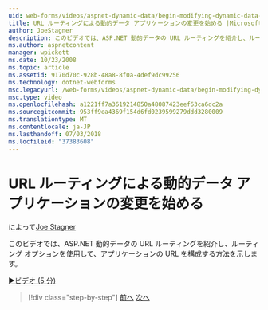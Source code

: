 ```yaml
---
uid: web-forms/videos/aspnet-dynamic-data/begin-modifying-dynamic-data-applications-with-url-routing
title: URL ルーティングによる動的データ アプリケーションの変更を始める |Microsoft Docs
author: JoeStagner
description: このビデオでは、ASP.NET 動的データの URL ルーティングを紹介し、ルーティング オプションを使用して、アプリケーションの URL を構成する方法を示します。
ms.author: aspnetcontent
manager: wpickett
ms.date: 10/23/2008
ms.topic: article
ms.assetid: 9170d70c-928b-48a8-8f0a-4def9dc99256
ms.technology: dotnet-webforms
msc.legacyurl: /web-forms/videos/aspnet-dynamic-data/begin-modifying-dynamic-data-applications-with-url-routing
msc.type: video
ms.openlocfilehash: a1221ff7a3619214850a48087423eef63ca6dc2a
ms.sourcegitcommit: 953ff9ea4369f154d6fd0239599279ddd3280009
ms.translationtype: MT
ms.contentlocale: ja-JP
ms.lasthandoff: 07/03/2018
ms.locfileid: "37383608"
---
```

<a name="begin-modifying-dynamic-data-applications-with-url-routing"></a>URL ルーティングによる動的データ アプリケーションの変更を始める
====================
によって[Joe Stagner](https://github.com/JoeStagner)

このビデオでは、ASP.NET 動的データの URL ルーティングを紹介し、ルーティング オプションを使用して、アプリケーションの URL を構成する方法を示します。

[&#9654;ビデオ (5 分)](https://channel9.msdn.com/Blogs/ASP-NET-Site-Videos/begin-modifying-dynamic-data-applications-with-url-routing)

> [!div class="step-by-step"]
> [前へ](begin-editing-the-templates-in-aspnet-dynamic-data-applications.md)
> [次へ](enable-in-line-editing-in-aspnet-dynamic-data-applications.md)

